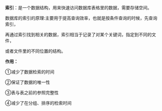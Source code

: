 **索引**：是一个数据结构，用来快速访问数据库表格里的数据，需要存储空间。

数据库的索引的原理:主要用于提高查询效率，也就是按条件查询的时候，先查询索引，

再通过索引找到相关的数据，索引相当于记录了对某个关键词，指定到不同的文件，

或者文件里的不同位置的结构。

**作用：**

①减少了数据检索的时间

②保证了数据的唯一性

③表与表之前的参照完整性

④减少了在分组、排序的检索时间
